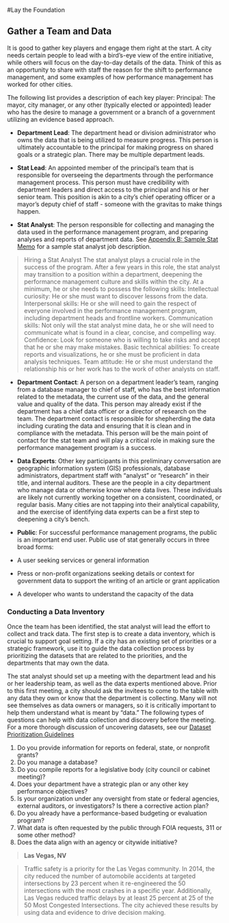 #Lay the Foundation
## Gather a Team and Data

It is good to gather key players and engage them right at the start. A city needs certain people to lead with a bird’s-eye view of the entire initiative, while others will focus on the day-to-day details of the data. Think of this as an opportunity to share with staff the reason for the shift to performance management, and some examples of how performance management has worked for other cities.

The following list provides a description of each key player:
Principal: The mayor, city manager, or any other (typically elected or appointed) leader who has the desire to manage a government or a branch of a government utilizing an evidence based approach.

* **Department Lead**: The department head or division administrator who owns the data that is being utilized to measure progress. This person is ultimately accountable to the principal for making progress on shared goals or a strategic plan. There may be multiple department leads.

* **Stat Lead**: An appointed member of the principal’s team that is responsible for overseeing the departments through the performance management process. This person must have credibility with department leaders and direct access to the principal and his or her senior team. This position is akin to a city’s chief operating officer or a mayor’s deputy chief of staff - someone with the gravitas to make things happen.

* **Stat Analyst**: The person responsible for collecting and managing the data used in the performance management program, and preparing analyses and reports of department data. See [Appendix B: Sample Stat Memo](appendix-b.md) for a sample stat analyst job description.

> Hiring a Stat Analyst
The stat analyst plays a crucial role in the success of the program. After a few years in this role, the stat analyst may transition to a position within a department, deepening the performance management culture and skills within the city. At a minimum, he or she needs to possess the following skills:
Intellectual curiosity: He or she must want to discover lessons from the data.
Interpersonal skills: He or she will need to gain the respect of everyone involved in the performance management program, including department heads and frontline workers. 
Communication skills: Not only will the stat analyst mine data, he or she will need to communicate what is found in a clear, concise, and compelling way.
Confidence: Look for someone who is willing to take risks and accept that he or she may make mistakes.
Basic technical abilities: To create reports and visualizations, he or she must be proficient in data analysis techniques.
Team attitude: He or she must understand the relationship his or her work has to the work of other analysts on staff.

* **Department Contact**: A person on a department leader’s team, ranging from a database manager to chief of staff, who has the best information related to the metadata, the current use of the data, and the general value and quality of the data. This person may already exist if the department has a chief data officer or a director of research on the team. The department contact is responsible for shepherding the data including curating the data and ensuring that it is clean and in compliance with the metadata. This person will be the main point of contact for the stat team and will play a critical role in making sure the performance management program is a success.

* **Data Experts**: Other key participants in this preliminary conversation are geographic information system (GIS) professionals, database administrators, department staff with “analyst” or “research” in their title, and internal auditors. These are the people in a city department who manage data or otherwise know where data lives. These individuals are likely not currently working together on a consistent, coordinated, or regular basis. Many cities are not tapping into their analytical capability, and the exercise of identifying data experts can be a first step to deepening a city’s bench.

* **Public**: For successful performance management programs, the public is an important end user. Public use of stat generally occurs in three broad forms:
 * A user seeking services or general information
 * Press or non-profit organizations seeking details or context for government data to support the writing of an article or grant application
 * A developer who wants to understand the capacity of the data

### Conducting a Data Inventory

Once the team has been identified, the stat analyst will lead the effort to collect and track data. The first step is to create a data inventory, which is crucial to support goal setting. If a city has an existing set of priorities or a strategic framework, use it to guide the data collection process by prioritizing the datasets that are related to the priorities, and the departments that may own the data. 

The stat analyst should set up a meeting with the department lead and his or her leadership team, as well as the data experts mentioned above. Prior to this first meeting, a city should ask the invitees to come to the table with any data they own or know that the department is collecting. Many will not see themselves as data owners or managers, so it is critically important to help them understand what is meant by “data.” The following types of questions can help with data collection and discovery before the meeting. For a more thorough discussion of uncovering datasets, see our [Dataset Prioritization Guidelines](https://docs.google.com/document/d/1JY4o_QUSA8vqnYJrS3RZ5CHF4pA_cJV4ncXMvU4wXwc/edit)

1. Do you provide information for reports on federal, state, or nonprofit grants?
1. Do you manage a database?
1. Do you compile reports for a legislative body (city council or cabinet meeting)?
1. Does your department have a strategic plan or any other key performance objectives?
1. Is your organization under any oversight from state or federal agencies, external auditors, or investigators? Is there a corrective action plan?
1. Do you already have a performance-based budgeting or evaluation program?
1. What data is often requested by the public through FOIA requests, 311 or some other method?
1. Does the data align with an agency or citywide initiative?

> **Las Vegas, NV**

> Traffic safety is a priority for the Las Vegas community. In 2014, the city reduced the number of automobile accidents at targeted intersections by 23 percent when it re-engineered the 50 intersections with the most crashes in a specific year. Additionally, Las Vegas reduced traffic delays by at least 25 percent at 25 of the 50 Most Congested Intersections. The city achieved these results by using data and evidence to drive decision making.



